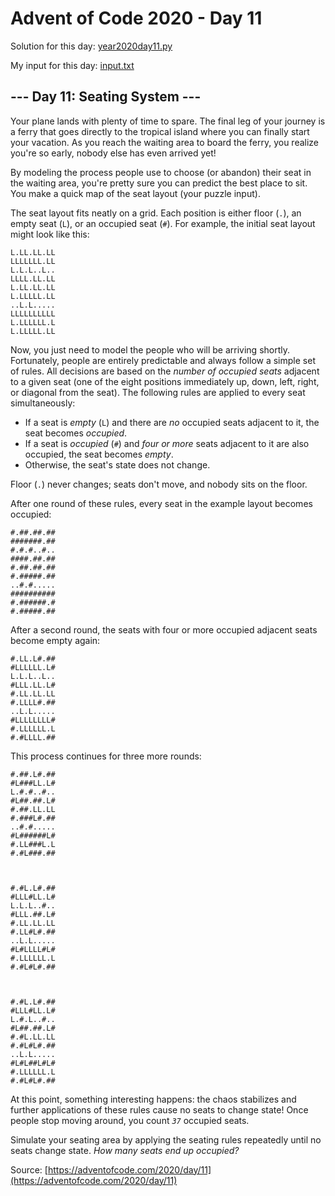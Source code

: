 # Advent of Code 2020 - Day 11

Solution for this day: [year2020day11.py](year2020day11.py)

My input for this day: [input.txt](input.txt)

## \--- Day 11: Seating System ---

Your plane lands with plenty of time to spare. The final leg of your journey
is a ferry that goes directly to the tropical island where you can finally
start your vacation. As you reach the waiting area to board the ferry, you
realize you're so early, nobody else has even arrived yet!

By modeling the process people use to choose (or abandon) their seat in the
waiting area, you're pretty sure you can predict the best place to sit. You
make a quick map of the seat layout (your puzzle input).

The seat layout fits neatly on a grid. Each position is either floor (`.`), an
empty seat (`L`), or an occupied seat (`#`). For example, the initial seat
layout might look like this:

    
    
    L.LL.LL.LL
    LLLLLLL.LL
    L.L.L..L..
    LLLL.LL.LL
    L.LL.LL.LL
    L.LLLLL.LL
    ..L.L.....
    LLLLLLLLLL
    L.LLLLLL.L
    L.LLLLL.LL
    

Now, you just need to model the people who will be arriving shortly.
Fortunately, people are entirely predictable and always follow a simple set of
rules. All decisions are based on the _number of occupied seats_ adjacent to a
given seat (one of the eight positions immediately up, down, left, right, or
diagonal from the seat). The following rules are applied to every seat
simultaneously:

  * If a seat is _empty_ (`L`) and there are _no_ occupied seats adjacent to it, the seat becomes _occupied_.
  * If a seat is _occupied_ (`#`) and _four or more_ seats adjacent to it are also occupied, the seat becomes _empty_.
  * Otherwise, the seat's state does not change.

Floor (`.`) never changes; seats don't move, and nobody sits on the floor.

After one round of these rules, every seat in the example layout becomes
occupied:

    
    
    #.##.##.##
    #######.##
    #.#.#..#..
    ####.##.##
    #.##.##.##
    #.#####.##
    ..#.#.....
    ##########
    #.######.#
    #.#####.##
    

After a second round, the seats with four or more occupied adjacent seats
become empty again:

    
    
    #.LL.L#.##
    #LLLLLL.L#
    L.L.L..L..
    #LLL.LL.L#
    #.LL.LL.LL
    #.LLLL#.##
    ..L.L.....
    #LLLLLLLL#
    #.LLLLLL.L
    #.#LLLL.##
    

This process continues for three more rounds:

    
    
    #.##.L#.##
    #L###LL.L#
    L.#.#..#..
    #L##.##.L#
    #.##.LL.LL
    #.###L#.##
    ..#.#.....
    #L######L#
    #.LL###L.L
    #.#L###.##
    
    
    
    #.#L.L#.##
    #LLL#LL.L#
    L.L.L..#..
    #LLL.##.L#
    #.LL.LL.LL
    #.LL#L#.##
    ..L.L.....
    #L#LLLL#L#
    #.LLLLLL.L
    #.#L#L#.##
    
    
    
    #.#L.L#.##
    #LLL#LL.L#
    L.#.L..#..
    #L##.##.L#
    #.#L.LL.LL
    #.#L#L#.##
    ..L.L.....
    #L#L##L#L#
    #.LLLLLL.L
    #.#L#L#.##
    

At this point, something interesting happens: the chaos stabilizes and further
applications of these rules cause no seats to change state! Once people stop
moving around, you count _`37`_ occupied seats.

Simulate your seating area by applying the seating rules repeatedly until no
seats change state. _How many seats end up occupied?_



Source: [https://adventofcode.com/2020/day/11](https://adventofcode.com/2020/day/11)
